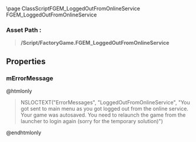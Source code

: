 \page ClassScriptFGEM_LoggedOutFromOnlineService FGEM_LoggedOutFromOnlineService
### Asset Path :
<b><blockquote>/Script/FactoryGame.FGEM_LoggedOutFromOnlineService</blockquote></b>
## Properties

### mErrorMessage
@htmlonly
<blockquote>NSLOCTEXT("ErrorMessages", "LoggedOutFromOnlineService", "You got sent to main menu as you got logged out from the online service. Your game was autosaved. You need to relaunch the game from the launcher to login again (sorry for the temporary solution)")</blockquote>
@endhtmlonly

